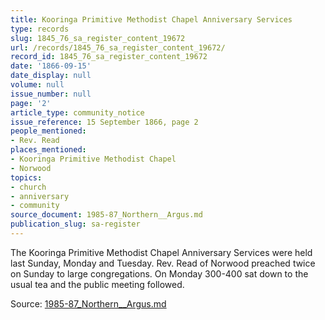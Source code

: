 ```yaml
---
title: Kooringa Primitive Methodist Chapel Anniversary Services
type: records
slug: 1845_76_sa_register_content_19672
url: /records/1845_76_sa_register_content_19672/
record_id: 1845_76_sa_register_content_19672
date: '1866-09-15'
date_display: null
volume: null
issue_number: null
page: '2'
article_type: community_notice
issue_reference: 15 September 1866, page 2
people_mentioned:
- Rev. Read
places_mentioned:
- Kooringa Primitive Methodist Chapel
- Norwood
topics:
- church
- anniversary
- community
source_document: 1985-87_Northern__Argus.md
publication_slug: sa-register
---
```


The Kooringa Primitive Methodist Chapel Anniversary Services were held last Sunday, Monday and Tuesday.  Rev. Read of Norwood preached twice on Sunday to large congregations.  On Monday 300-400 sat down to the usual tea and the public meeting followed.

Source: [1985-87_Northern__Argus.md](/downloads/markdown/1985-87_Northern__Argus.md)
